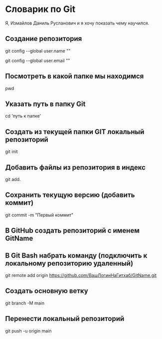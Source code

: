 # Словарик по Git
Я,  Измайлов Даниль Русланович и я хочу показать чему научился.
## Создание репозитория
 
git config --global user.name ""

git config --global user.email ""
## Посмотреть в какой папке мы находимся
pwd
## Указать путь в папку Git
cd 'путь к папке'
## Создать из текущей папки GIT локальный репозиторий
git init
## Добавить файлы из репозитория в индекс
git add.
## Сохранить текущую версию (добавить коммит)
git commit -m "Первый коммит"
## В GitHub создать репозиторий с именем GitName
## В Git Bash набрать команду (подключить к локальному репозиторию удаленный)
git remote add origin https://github.com/ВашЛогинНаГитхаб/GitName.git
## Создать основную ветку
git branch -M main
## Перенести локальный репозиторий 
git push -u origin main
